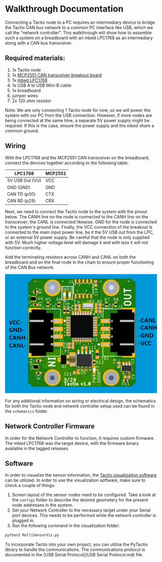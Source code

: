 # Walkthrough Documentation

Connecting a Tactio node to a PC requires an intermediary device to bridge the Tactio CAN bus network to a common PC interface like USB, which we call the "network controller". This walkthrough will show how to assemble such a system on a breadboard with an mbed LPC1768 as an intermediary along with a CAN bus transceiver.


## Required materials:
1. 1x Tactio node
2. 1x [MCP2551 CAN transceiver breakout board](http://www.mdfly.com/products/mcp2551-can-hi-spd-transceiver-breakout-board.html)
3. 1x [mbed LPC1768](https://os.mbed.com/platforms/mbed-LPC1768/)
4. 1x USB A to USB Mini-B cable
5. 1x breadboard
6. jumper wires
7. 2x 120 ohm resistor

Note: We are only connecting 1 Tactio node for now, so we will power the system with our PC from the USB connection. However, if more nodes are being connected at the same time, a separate 5V power supply might be required. If this is the case, ensure the power supply and the mbed share a common ground.

## Wiring

With the LPC1768 and the MCP2551 CAN transceiver on the breadboard, connect the devices together according to the following table:

|  LPC1768   | MCP2551 |
|------------|---------|
| 5V USB Out (VU) |   VCC   |
|    GND     (GND)|   GND   |
|   CAN TD   (p30)|   CTX   |
|   CAN RD   (p29)|   CRX   |

Next, we need to connect the Tactio node to the system with the pinout below. The CANH line on the node is connected to the CANH line on the transceiver; the CANL is connected likewise. GND for the node is connected to the system's ground line. Finally, the VCC connection of the breakout is connected to the main input power line, be it the 5V USB out from the LPC, or an external 5V power supply. Be careful that the node is only supplied with 5V. Much higher voltage level will damage it and with less it will not function correctly.

Add the terminating resistors across CANH and CANL on both the breadboard and on the final node in the chain to ensure proper functioning of the CAN Bus network. 

![Tactio node pinout](pinout.png)

For any additional information on wiring or electrical design, the schematics for both the Tactio node and network controller setup used can be found in the `schematics` folder.

## Network Controller Firmware 

In order for the Network Controller to function, it requires custom firmware. The mbed LPC1768 was the target device, with the firmware binary available in the tagged releases.

## Software 

In order to visualize the sensor information, the [Tactio visualization software](https://github.com/Touche-Design/tactio-software) can be utilized. In order to use the visualization software, make sure to check a couple of things:
1. Screen layout of the sensor nodes need to be configured. Take a look at the `configs` folder to describe the desired geometery for the present node addresses in the system.
2. Set your Network Controller to the necessary target under your Serial port devices. This needs to be performed while the network controller is plugged in.
3. Run the following command in the visualization folder:
```bash
python3 MultiSensorVis.py
```
To incorporate Tactio into your own project, you can utilize the PyTactio library to handle the communications. The communications protocol is documented in the [USB Serial Protocol](USB Serial Protocol.md) file.
